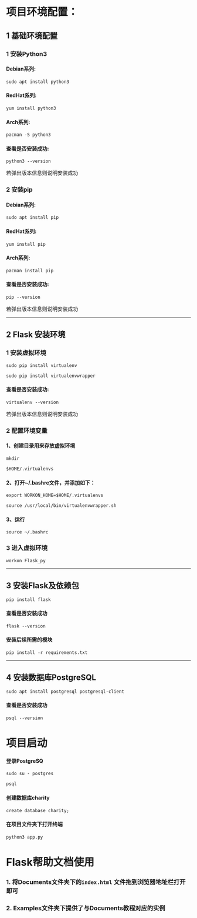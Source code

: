# 项目环境配置：

## 1 基础环境配置

### 1 安装Python3
#### Debian系列:
`sudo apt install python3`
#### RedHat系列:
`yum install python3`
#### Arch系列:
`pacman -S python3`
#### 查看是否安装成功:
`python3 --version`

若弹出版本信息则说明安装成功

### 2 安装pip
#### Debian系列:
`sudo apt install pip`
#### RedHat系列:
`yum install pip`
#### Arch系列:
`pacman install pip`
#### 查看是否安装成功:
`pip --version`

若弹出版本信息则说明安装成功
***

## 2 Flask 安装环境
### 1 安装虚拟环境
`sudo pip install virtualenv`

`sudo pip install virtualenvwrapper`
#### 查看是否安装成功:
`virtualenv --version`

若弹出版本信息则说明安装成功
### 2 配置环境变量
#### 1、创建目录用来存放虚拟环境
`mkdir` 

`$HOME/.virtualenvs`
#### 2、打开~/.bashrc文件，并添加如下：
`export WORKON_HOME=$HOME/.virtualenvs`

`source /usr/local/bin/virtualenvwrapper.sh`
#### 3、运行
`source ~/.bashrc`
### 3 进入虚拟环境
`workon Flask_py`
***

## 3 安装Flask及依赖包
`pip install flask`

####  查看是否安装成功
`flask --version`

#### 安装后续所需的模块

`pip install -r requirements.txt`
***
## 4 安装数据库PostgreSQL
`sudo apt install postgresql postgresql-client`

#### 查看是否安装成功

`psql --version`
 
# 项目启动
#### 登录PostgreSQ

`sudo su - postgres`

`psql`
#### 创建数据库charity

`create database charity;`
#### 在项目文件夹下打开终端
`python3 app.py`
# Flask帮助文档使用
### 1. 将Documents文件夹下的`index.html` 文件拖到浏览器地址栏打开即可
### 2. Examples文件夹下提供了与Documents教程对应的实例

